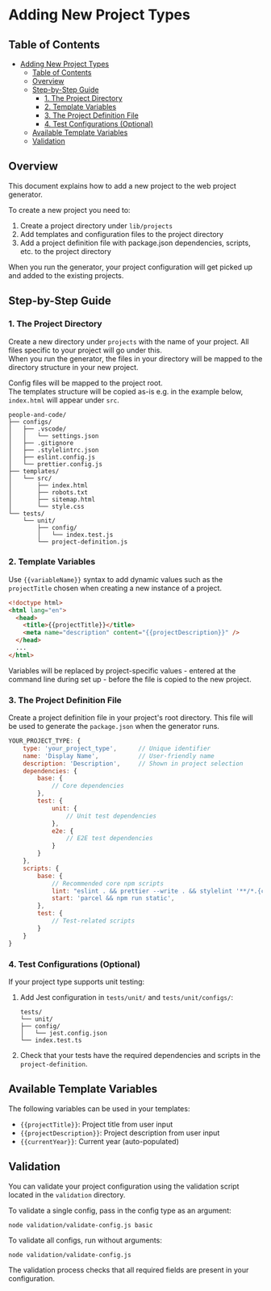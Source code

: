 # Adding New Project Types

## Table of Contents

- [Adding New Project Types](#adding-new-project-types)
  - [Table of Contents](#table-of-contents)
  - [Overview](#overview)
  - [Step-by-Step Guide](#step-by-step-guide)
    - [1. The Project Directory](#1-the-project-directory)
    - [2. Template Variables](#2-template-variables)
    - [3. The Project Definition File](#3-the-project-definition-file)
    - [4. Test Configurations (Optional)](#4-test-configurations-optional)
  - [Available Template Variables](#available-template-variables)
  - [Validation](#validation)

## Overview

This document explains how to add a new project to the web project generator.

To create a new project you need to:

1. Create a project directory under `lib/projects`
2. Add templates and configuration files to the project directory
3. Add a project definition file with package.json dependencies, scripts, etc. to the project directory

When you run the generator, your project configuration will get picked up and added to the existing projects.

## Step-by-Step Guide

### 1. The Project Directory

Create a new directory under `projects` with the name of your project. All files specific to your project will go under this.  
When you run the generator, the files in your directory will be mapped to the directory structure in your new project.

Config files will be mapped to the project root.  
The templates structure will be copied as-is e.g. in the example below, `index.html` will appear under `src`.

```text
people-and-code/
├── configs/
│   ├── .vscode/
│   │   └── settings.json
│   ├── .gitignore
│   ├── .stylelintrc.json
│   ├── eslint.config.js
│   └── prettier.config.js
├── templates/
│   └── src/
│       ├── index.html
│       ├── robots.txt
│       ├── sitemap.html
│       └── style.css
└── tests/
    └── unit/
        ├── config/
        │   └── index.test.js
        └── project-definition.js
```

### 2. Template Variables

Use `{{variableName}}` syntax to add dynamic values such as the `projectTitle` chosen when creating a new instance of a project.

```html
<!doctype html>
<html lang="en">
  <head>
    <title>{{projectTitle}}</title>
    <meta name="description" content="{{projectDescription}}" />
  </head>
  ...
</html>
```

Variables will be replaced by project-specific values - entered at the command line during set up - before the file is copied to the new project.

### 3. The Project Definition File

Create a project definition file in your project's root directory. This file will be used to generate the `package.json` when the generator runs.

```javascript
YOUR_PROJECT_TYPE: {
    type: 'your_project_type',      // Unique identifier
    name: 'Display Name',           // User-friendly name
    description: 'Description',     // Shown in project selection
    dependencies: {
        base: {
            // Core dependencies
        },
        test: {
            unit: {
                // Unit test dependencies
            },
            e2e: {
                // E2E test dependencies
            }
        }
    },
    scripts: {
        base: {
            // Recommended core npm scripts
            lint: "eslint . && prettier --write . && stylelint '**/*.{css,scss}'",
            start: 'parcel && npm run static',
        },
        test: {
            // Test-related scripts
        }
    }
}
```

### 4. Test Configurations (Optional)

If your project type supports unit testing:

1. Add Jest configuration in `tests/unit/` and `tests/unit/configs/`:

   ```text
   tests/
   └── unit/
   ├── config/
   │   └── jest.config.json
   └── index.test.ts
   ```

2. Check that your tests have the required dependencies and scripts in the `project-definition`.

## Available Template Variables

The following variables can be used in your templates:

- `{{projectTitle}}`: Project title from user input
- `{{projectDescription}}`: Project description from user input
- `{{currentYear}}`: Current year (auto-populated)

## Validation

You can validate your project configuration using the validation script located in the `validation` directory.

To validate a single config, pass in the config type as an argument:

```shell
node validation/validate-config.js basic
```

To validate all configs, run without arguments:

```shell
node validation/validate-config.js
```

The validation process checks that all required fields are present in your configuration.
